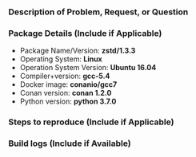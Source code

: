 ### Description of Problem, Request, or Question

### Package Details (Include if Applicable)
* Package Name/Version: **zstd/1.3.3**
* Operating System: **Linux**
* Operation System Version: **Ubuntu 16.04**
* Compiler+version: **gcc-5.4**
* Docker image: **conanio/gcc7**
* Conan version: **conan 1.2.0**
* Python version: **python 3.7.0**

### Steps to reproduce (Include if Applicable)

### Build logs (Include if Available)
